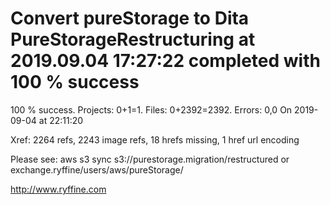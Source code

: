 # Convert pureStorage to Dita PureStorageRestructuring at 2019.09.04 17:27:22 completed with 100 % success

100 % success. Projects: 0+1=1.  Files: 0+2392=2392. Errors: 0,0  On 2019-09-04 at 22:11:20

Xref: 2264 refs, 2243 image refs, 18 hrefs missing, 1 href url encoding

Please see: aws s3 sync s3://purestorage.migration/restructured or exchange.ryffine/users/aws/pureStorage/

http://www.ryffine.com
